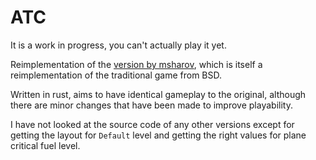 # ATC

It is a work in progress, you can't actually play it yet.

Reimplementation of the [version by msharov](https://github.com/msharov/bsd-games), which is itself a reimplementation of the traditional game from BSD.

Written in rust, aims to have identical gameplay to the original, although there are minor changes that have been made to improve playability.

I have not looked at the source code of any other versions except for getting the layout for `Default` level and getting the right values for plane critical fuel level.